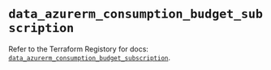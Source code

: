 # `data_azurerm_consumption_budget_subscription`

Refer to the Terraform Registory for docs: [`data_azurerm_consumption_budget_subscription`](https://www.terraform.io/docs/providers/azurerm/d/consumption_budget_subscription).
